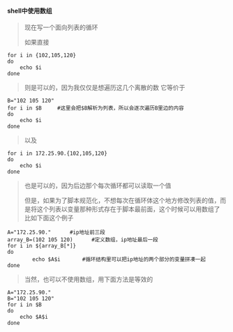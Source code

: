 #### shell中使用数组
> 现在写一个面向列表的循环
>
> 如果直接

```shell
for i in {102,105,120}
do
    echo $i
done
```

> 则是可以的，因为我仅仅是想遍历这几个离散的数
> 它等价于

```shell
B="102 105 120"
for i in $B     #这里会把$B解析为列表，所以会逐次遍历B里边的内容
do
    echo $i
done
```

> 以及

```shell
for i in 172.25.90.{102,105,120}
do
    echo $i
done
```

> 也是可以的，因为后边那个每次循环都可以读取一个值
>
> 但是，如果为了脚本规范化，不想每次在循环体这个地方修改列表的值，而是将这个列表以变量那种形式存在于脚本最前面，这个时候可以用数组了
> 比如下面这个例子

```shell
A="172.25.90."      #ip地址前三段
array_B=(102 105 120)      #定义数组，ip地址最后一段
for i in ${array_B[*]}
do
        echo $A$i       #循环结构里可以把ip地址的两个部分的变量拼凑一起
done
```

> 当然，也可以不使用数组，用下面方法是等效的

```shell
A="172.25.90."
B="102 105 120"
for i in $B
do
    echo $A$i
done
```


